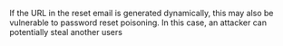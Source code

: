 

If the URL in the reset email is generated dynamically, this may also be vulnerable to password reset poisoning. In this case, an attacker can potentially steal another users